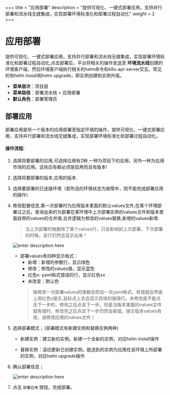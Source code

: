 ﻿+++
title = "应用部署"
description = "提供可视化、一键式部署应用，支持并行部署和流水线无缝集成，实现部署环境标准化和部署过程自动化"
weight = 2
+++

# 应用部署

提供可视化、一键式部署应用，支持并行部署和流水线无缝集成，实现部署环境标准化和部署过程自动化,点击部署后，平台将相关的操作发送至 **环境流水线**创建的环境客户端，然后环境客户端执行相关的helm命令和k8s-api-server交互。常见的有helm install和helm upgrade，即实例创建和实例升级。
  
  - **菜单层次**：项目层
  - **菜单路径**：部署流水线 > 应用部署
  - **默认角色**：部署管理员

## 部署应用
部署应用是将一个版本的应用部署至指定环境的操作，提供可视化、一键式部署应用，支持并行部署和流水线无缝集成，实现部署环境标准化和部署过程自动化。

#### 操作流程:

 1. 选择将要部署的应用,可选择应用有2种,一种为项目下的应用，另外一种为应用市场的应用。这些应有都必须是启用而且有版本!

 2. 选择将要部署的版本,应用的版本.

 3. 选择要部署的已连接环境（若所选的环境状态为故障中，则不能完成部署应用的操作）

 4. 修改配置信息,第一次部署时为应用版本里面的默认values文件,在某个环境部署过之后，查询出来的为部署在某环境中上次部署实例的values文件和版本里面自带的values的合并值,合并逻辑为修改的values替换,新增的values新增.
     	<blockquote class="warning">
      当上次部署时候删除了某个values行，只会影响到上次部署，下次部署的时候，该行仍然会显示出来！
    	  </blockquote>
    
    ![enter description here](/docs/user-guide/deployment-pipeline/image/deploy1.png)

    - 部署values有四种显示格式：
        - 新增：新增的参数行，显示绿色
        - 修改：修改的values值，显示蓝色
        - 红色x: yaml格式错误的行，显示红色xx
        - 未改变：默认色
      	<blockquote class="note">
       每修改一次部署values的值都会校验一次yaml格式，有错就会界面上用红色x提示,鼠标点上去会显示具体的报错行。未修改是不能点击下一步的，修改之后点击下一步。但是当版本里面的values文件就有错时，修改完之后点击下一步仍然会报错，提示版本values有错，请修改应用的values文件！
    	  </blockquote>

 5. 选择部署模式；（部署模式有新建实例和替换实例两种）

    - 新建实例：建立新的实例。新建一个全新的实例，对应helm install操作

    - 替换实例：滚动更新已创建实例。能选到的实例为应用在该环境上所部署的实例，对应helm upgrade操作


 6. 确认部署信息；
      
      ![enter description here](/docs/user-guide/deployment-pipeline/image/deploy2.png)
      
 7. 点击 `部署应用` 按钮，完成部署。
